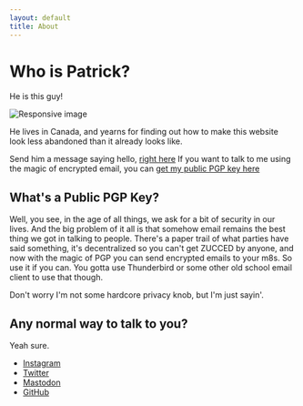 ```yaml
---
layout: default
title: About
---
```


# Who is Patrick?
He is this guy!

<img src="{{site.url}}/assets/issme.jpg" class="img-fluid" alt="Responsive image">

He lives in Canada, and yearns for finding out how to make this website look
less abandoned than it already looks like.

Send him a message saying hello, [right here](mailto:patrickrogers@national.shitposting.agency)
If you want to talk to me using the magic of encrypted email, you can [get my public PGP key here](/assets/patricksPublicKey.asc)

## What's a Public PGP Key?
Well, you see, in the age of all things, we ask for a bit of security in our lives.
And the big problem of it all is that somehow email remains the best thing we got
in talking to people. There's a paper trail of what parties have said something,
it's decentralized so you can't get ZUCCED by anyone, and now with the magic of
PGP you can send encrypted emails to your m8s. So use it if you can. You gotta
use Thunderbird or some other old school email client to use that though.

Don't worry I'm not some hardcore privacy knob, but I'm just sayin'.

## Any normal way to talk to you?
Yeah sure.
 - [Instagram](https://instagram.com/patricktherogers)
 - [Twitter](https://twitter.com/cowinkkeydink)
 - <a rel="me" href="https://mst.thewebzone.net/@patrick">Mastodon</a>
 - [GitHub](https://github.com/cowinkkeydinkinc)
